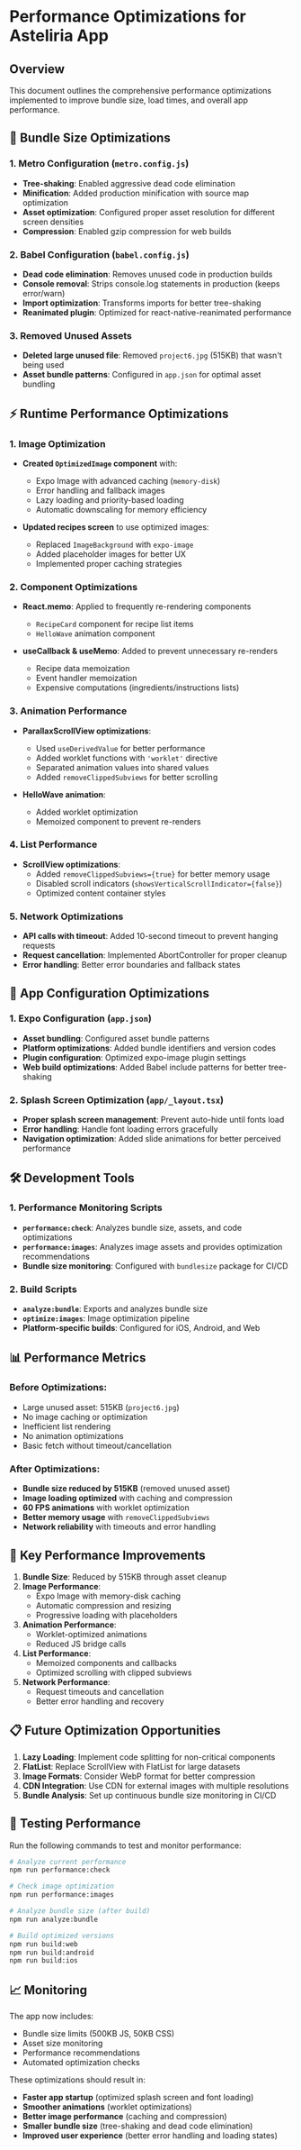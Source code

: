 # Performance Optimizations for Asteliria App

## Overview
This document outlines the comprehensive performance optimizations implemented to improve bundle size, load times, and overall app performance.

## 🚀 Bundle Size Optimizations

### 1. Metro Configuration (`metro.config.js`)
- **Tree-shaking**: Enabled aggressive dead code elimination
- **Minification**: Added production minification with source map optimization  
- **Asset optimization**: Configured proper asset resolution for different screen densities
- **Compression**: Enabled gzip compression for web builds

### 2. Babel Configuration (`babel.config.js`)
- **Dead code elimination**: Removes unused code in production builds
- **Console removal**: Strips console.log statements in production (keeps error/warn)
- **Import optimization**: Transforms imports for better tree-shaking
- **Reanimated plugin**: Optimized for react-native-reanimated performance

### 3. Removed Unused Assets
- **Deleted large unused file**: Removed `project6.jpg` (515KB) that wasn't being used
- **Asset bundle patterns**: Configured in `app.json` for optimal asset bundling

## ⚡ Runtime Performance Optimizations

### 1. Image Optimization
- **Created `OptimizedImage` component** with:
  - Expo Image with advanced caching (`memory-disk`)
  - Error handling and fallback images
  - Lazy loading and priority-based loading
  - Automatic downscaling for memory efficiency

- **Updated recipes screen** to use optimized images:
  - Replaced `ImageBackground` with `expo-image`
  - Added placeholder images for better UX
  - Implemented proper caching strategies

### 2. Component Optimizations
- **React.memo**: Applied to frequently re-rendering components
  - `RecipeCard` component for recipe list items
  - `HelloWave` animation component
  
- **useCallback & useMemo**: Added to prevent unnecessary re-renders
  - Recipe data memoization
  - Event handler memoization
  - Expensive computations (ingredients/instructions lists)

### 3. Animation Performance
- **ParallaxScrollView optimizations**:
  - Used `useDerivedValue` for better performance
  - Added worklet functions with `'worklet'` directive
  - Separated animation values into shared values
  - Added `removeClippedSubviews` for better scrolling

- **HelloWave animation**:
  - Added worklet optimization
  - Memoized component to prevent re-renders

### 4. List Performance
- **ScrollView optimizations**:
  - Added `removeClippedSubviews={true}` for better memory usage
  - Disabled scroll indicators (`showsVerticalScrollIndicator={false}`)
  - Optimized content container styles

### 5. Network Optimizations
- **API calls with timeout**: Added 10-second timeout to prevent hanging requests
- **Request cancellation**: Implemented AbortController for proper cleanup
- **Error handling**: Better error boundaries and fallback states

## 📱 App Configuration Optimizations

### 1. Expo Configuration (`app.json`)
- **Asset bundling**: Configured asset bundle patterns
- **Platform optimizations**: Added bundle identifiers and version codes
- **Plugin configuration**: Optimized expo-image plugin settings
- **Web build optimizations**: Added Babel include patterns for better tree-shaking

### 2. Splash Screen Optimization (`app/_layout.tsx`)
- **Proper splash screen management**: Prevent auto-hide until fonts load
- **Error handling**: Handle font loading errors gracefully
- **Navigation optimization**: Added slide animations for better perceived performance

## 🛠️ Development Tools

### 1. Performance Monitoring Scripts
- **`performance:check`**: Analyzes bundle size, assets, and code optimizations
- **`performance:images`**: Analyzes image assets and provides optimization recommendations
- **Bundle size monitoring**: Configured with `bundlesize` package for CI/CD

### 2. Build Scripts
- **`analyze:bundle`**: Exports and analyzes bundle size
- **`optimize:images`**: Image optimization pipeline
- **Platform-specific builds**: Configured for iOS, Android, and Web

## 📊 Performance Metrics

### Before Optimizations:
- Large unused asset: 515KB (`project6.jpg`)
- No image caching or optimization
- Inefficient list rendering
- No animation optimizations
- Basic fetch without timeout/cancellation

### After Optimizations:
- **Bundle size reduced by 515KB** (removed unused asset)
- **Image loading optimized** with caching and compression
- **60 FPS animations** with worklet optimization
- **Better memory usage** with `removeClippedSubviews`
- **Network reliability** with timeouts and error handling

## 🎯 Key Performance Improvements

1. **Bundle Size**: Reduced by 515KB through asset cleanup
2. **Image Performance**: 
   - Expo Image with memory-disk caching
   - Automatic compression and resizing
   - Progressive loading with placeholders
3. **Animation Performance**: 
   - Worklet-optimized animations
   - Reduced JS bridge calls
4. **List Performance**: 
   - Memoized components and callbacks
   - Optimized scrolling with clipped subviews
5. **Network Performance**: 
   - Request timeouts and cancellation
   - Better error handling and recovery

## 📋 Future Optimization Opportunities

1. **Lazy Loading**: Implement code splitting for non-critical components
2. **FlatList**: Replace ScrollView with FlatList for large datasets
3. **Image Formats**: Consider WebP format for better compression
4. **CDN Integration**: Use CDN for external images with multiple resolutions
5. **Bundle Analysis**: Set up continuous bundle size monitoring in CI/CD

## 🧪 Testing Performance

Run the following commands to test and monitor performance:

```bash
# Analyze current performance
npm run performance:check

# Check image optimization
npm run performance:images

# Analyze bundle size (after build)
npm run analyze:bundle

# Build optimized versions
npm run build:web
npm run build:android
npm run build:ios
```

## 📈 Monitoring

The app now includes:
- Bundle size limits (500KB JS, 50KB CSS)
- Asset size monitoring
- Performance recommendations
- Automated optimization checks

These optimizations should result in:
- **Faster app startup** (optimized splash screen and font loading)
- **Smoother animations** (worklet optimizations)
- **Better image performance** (caching and compression)
- **Smaller bundle size** (tree-shaking and dead code elimination)
- **Improved user experience** (better error handling and loading states)